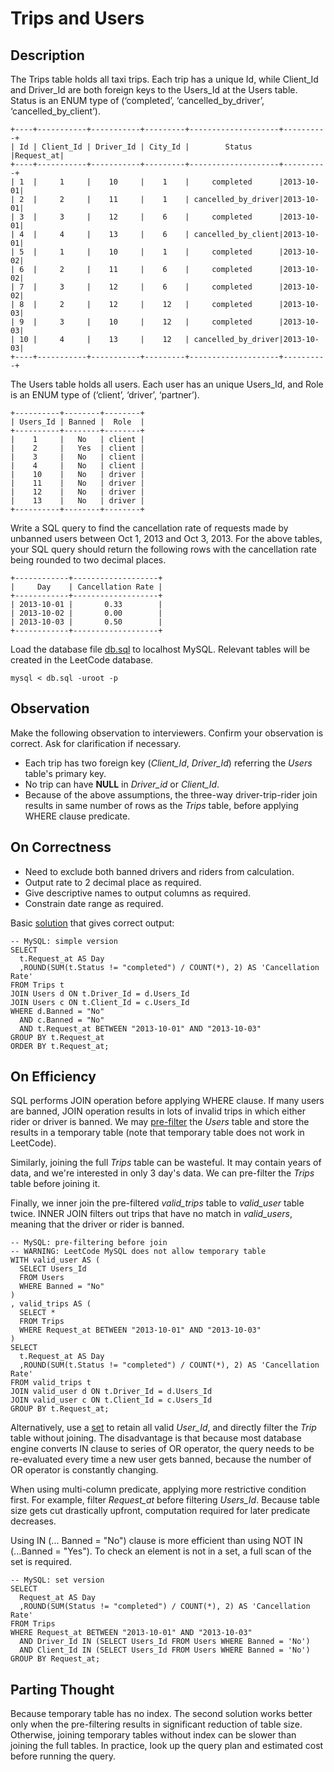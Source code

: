 # Trips and Users

## Description
The Trips table holds all taxi trips. Each trip has a unique Id, while Client_Id and Driver_Id are both foreign keys to the Users_Id at the Users table. Status is an ENUM type of (‘completed’, ‘cancelled_by_driver’, ‘cancelled_by_client’).

```
+----+-----------+-----------+---------+--------------------+----------+
| Id | Client_Id | Driver_Id | City_Id |        Status      |Request_at|
+----+-----------+-----------+---------+--------------------+----------+
| 1  |     1     |    10     |    1    |     completed      |2013-10-01|
| 2  |     2     |    11     |    1    | cancelled_by_driver|2013-10-01|
| 3  |     3     |    12     |    6    |     completed      |2013-10-01|
| 4  |     4     |    13     |    6    | cancelled_by_client|2013-10-01|
| 5  |     1     |    10     |    1    |     completed      |2013-10-02|
| 6  |     2     |    11     |    6    |     completed      |2013-10-02|
| 7  |     3     |    12     |    6    |     completed      |2013-10-02|
| 8  |     2     |    12     |    12   |     completed      |2013-10-03|
| 9  |     3     |    10     |    12   |     completed      |2013-10-03| 
| 10 |     4     |    13     |    12   | cancelled_by_driver|2013-10-03|
+----+-----------+-----------+---------+--------------------+----------+
```

The Users table holds all users. Each user has an unique Users_Id, and Role is an ENUM type of (‘client’, ‘driver’, ‘partner’).

```
+----------+--------+--------+
| Users_Id | Banned |  Role  |
+----------+--------+--------+
|    1     |   No   | client |
|    2     |   Yes  | client |
|    3     |   No   | client |
|    4     |   No   | client |
|    10    |   No   | driver |
|    11    |   No   | driver |
|    12    |   No   | driver |
|    13    |   No   | driver |
+----------+--------+--------+
```
Write a SQL query to find the cancellation rate of requests made by unbanned users between Oct 1, 2013 and Oct 3, 2013. For the above tables, your SQL query should return the following rows with the cancellation rate being rounded to two decimal places.
```
+------------+-------------------+
|     Day    | Cancellation Rate |
+------------+-------------------+
| 2013-10-01 |       0.33        |
| 2013-10-02 |       0.00        |
| 2013-10-03 |       0.50        |
+------------+-------------------+
```

Load the database file [db.sql](db.sql) to localhost MySQL. Relevant tables will be created in the LeetCode database. 
```
mysql < db.sql -uroot -p
```

## Observation
Make the following observation to interviewers. Confirm your observation is correct. Ask for clarification if necessary.
* Each trip has two foreign key (*Client_Id*, *Driver_Id*) referring the *Users* table's primary key.
* No trip can have __NULL__ in *Driver_id* or *Client_Id*.
* Because of the above assumptions, the three-way driver-trip-rider join results in same number of rows as the *Trips* table, before applying WHERE clause predicate.

## On Correctness
* Need to exclude both banned drivers and riders from calculation.
* Output rate to 2 decimal place as required.
* Give descriptive names to output columns as required.
* Constrain date range as required.

Basic [solution](mysql_simple.sql) that gives correct output:
```
-- MySQL: simple version
SELECT
  t.Request_at AS Day
  ,ROUND(SUM(t.Status != "completed") / COUNT(*), 2) AS 'Cancellation Rate'
FROM Trips t
JOIN Users d ON t.Driver_Id = d.Users_Id
JOIN Users c ON t.Client_Id = c.Users_Id
WHERE d.Banned = "No"
  AND c.Banned = "No"
  AND t.Request_at BETWEEN "2013-10-01" AND "2013-10-03"
GROUP BY t.Request_at
ORDER BY t.Request_at;
```

## On Efficiency
SQL performs JOIN operation before applying WHERE clause. If many users are banned, JOIN operation results in lots of invalid trips in which either rider or driver is banned. We may [pre-filter](mysql_pre_filter.sql) the *Users* table and store the results in a temporary table (note that temporary table does not work in LeetCode).

Similarly, joining the full *Trips* table can be wasteful. It may contain years of data, and we're interested in only 3 day's data. We can pre-filter the *Trips* table before joining it.

Finally, we inner join the pre-filtered *valid_trips* table to *valid_user* table twice. INNER JOIN filters out trips that have no match in *valid_users*, meaning that the driver or rider is banned. 

```
-- MySQL: pre-filtering before join
-- WARNING: LeetCode MySQL does not allow temporary table
WITH valid_user AS (
  SELECT Users_Id
  FROM Users
  WHERE Banned = "No"
)
, valid_trips AS (
  SELECT *
  FROM Trips
  WHERE Request_at BETWEEN "2013-10-01" AND "2013-10-03"
)
SELECT
  t.Request_at AS Day
  ,ROUND(SUM(t.Status != "completed") / COUNT(*), 2) AS 'Cancellation Rate'
FROM valid_trips t
JOIN valid_user d ON t.Driver_Id = d.Users_Id
JOIN valid_user c ON t.Client_Id = c.Users_Id
GROUP BY t.Request_at;
```

Alternatively, use a [set](mysql_set.sql) to retain all valid *User_Id*, and directly filter the *Trip* table without joining. The disadvantage is that because most database engine converts IN clause to series of OR operator, the query needs to be re-evaluated every time a new user gets banned, because the number of OR operator is constantly changing.

When using multi-column predicate, applying more restrictive condition first. For example, filter *Request_at* before filtering *Users_Id*. Because table size gets cut drastically upfront, computation required for later predicate decreases.

Using IN (... Banned = "No") clause is more efficient than using NOT IN (...Banned = "Yes"). To check an element is not in a set, a full scan of the set is required.

```
-- MySQL: set version
SELECT
  Request_at AS Day
  ,ROUND(SUM(Status != "completed") / COUNT(*), 2) AS 'Cancellation Rate'
FROM Trips
WHERE Request_at BETWEEN "2013-10-01" AND "2013-10-03"
  AND Driver_Id IN (SELECT Users_Id FROM Users WHERE Banned = 'No')
  AND Client_Id IN (SELECT Users_Id FROM Users WHERE Banned = 'No')
GROUP BY Request_at;
```

## Parting Thought
Because temporary table has no index. The second solution works better only when the pre-filtering results in significant reduction of table size. Otherwise, joining temporary tables without index can be slower than joining the full tables. In practice, look up the query plan and estimated cost before running the query.
